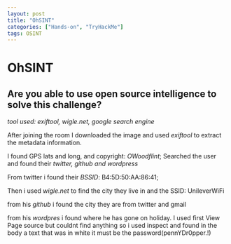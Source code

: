 ```yaml
---
layout: post
title: "OhSINT"
categories: ["Hands-on", "TryHackMe"]
tags: OSINT
---
```


# OhSINT
## Are you able to use open source intelligence to solve this challenge?

*tool used: exiftool, wigle.net, google search engine*

After joining the room I downloaded the image and used *exiftool* to extract the metadata information.

I found GPS lats and long, and copyright: *OWoodflint*; Searched the user and found their *twitter, github and wordpress*

From twitter i found their *BSSID*: B4:5D:50:AA:86:41;

Then i used *wigle.net* to find the city they live in and the SSID: UnileverWiFi

from his *github* i found the city they are from twitter and gmail

from his *wordpres* i found where he has gone on holiday. I used first View Page source but couldnt find anything so i used inspect and found in the body a text that was in white it must be the password(pennYDr0pper.!)
